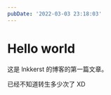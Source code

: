 ```yaml
---
pubDate: '2022-03-03 23:18:03'
---
```


# Hello world

这是 lnkkerst 的博客的第一篇文章。<!--more-->

已经不知道转生多少次了 XD
